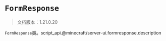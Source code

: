 # `FormResponse`

> 文档版本：1.21.0.20

`FormResponse`类。script_api.@minecraft/server-ui.formresponse.description
